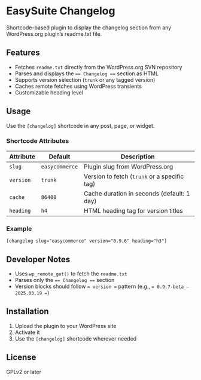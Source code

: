# EasySuite Changelog

Shortcode-based plugin to display the changelog section from any WordPress.org plugin’s readme.txt file.

## Features

- Fetches `readme.txt` directly from the WordPress.org SVN repository  
- Parses and displays the `== Changelog ==` section as HTML  
- Supports version selection (`trunk` or any tagged version)  
- Caches remote fetches using WordPress transients  
- Customizable heading level  

## Usage

Use the `[changelog]` shortcode in any post, page, or widget.

### Shortcode Attributes

| Attribute | Default       | Description                                     |
|-----------|---------------|-------------------------------------------------|
| `slug`    | `easycommerce`| Plugin slug from WordPress.org                 |
| `version` | `trunk`       | Version to fetch (`trunk` or a specific tag)   |
| `cache`   | `86400`       | Cache duration in seconds (default: 1 day)     |
| `heading` | `h4`          | HTML heading tag for version titles            |

### Example

```
[changelog slug="easycommerce" version="0.9.6" heading="h3"]
```

## Developer Notes

- Uses `wp_remote_get()` to fetch the `readme.txt`
- Parses only the `== Changelog ==` section
- Version blocks should follow `= version =` pattern (e.g., `= 0.9.7-beta – 2025.03.19 =`)

## Installation

1. Upload the plugin to your WordPress site
2. Activate it
3. Use the `[changelog]` shortcode wherever needed

## License

GPLv2 or later